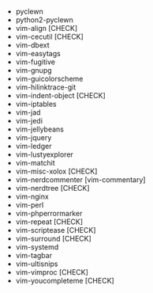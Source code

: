 - pyclewn
- python2-pyclewn
- vim-align [CHECK]
- vim-cecutil [CHECK]
- vim-dbext
- vim-easytags
- vim-fugitive
- vim-gnupg
- vim-guicolorscheme
- vim-hilinktrace-git
- vim-indent-object [CHECK]
- vim-iptables
- vim-jad
- vim-jedi
- vim-jellybeans
- vim-jquery
- vim-ledger
- vim-lustyexplorer
- vim-matchit
- vim-misc-xolox [CHECK]
- vim-nerdcommenter [vim-commentary]
- vim-nerdtree [CHECK]
- vim-nginx
- vim-perl
- vim-phperrormarker
- vim-repeat [CHECK]
- vim-scriptease [CHECK]
- vim-surround [CHECK]
- vim-systemd
- vim-tagbar
- vim-ultisnips
- vim-vimproc [CHECK]
- vim-youcompleteme [CHECK]
